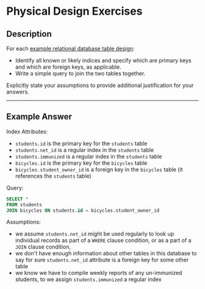 # Physical Design Exercises

## Description

For each [example relational database table design](/resources/database-design/examples):

  + Identify all known or likely indices and specify which are primary keys and which are foreign keys, as applicable.
  + Write a simple query to join the two tables together.

Explicitly state your assumptions to provide additional justification for your answers.

<hr>

## Example Answer

Index Attributes:
 + `students.id` is the primary key for the `students` table
 + `students.net_id` is a regular index in the `students` table
 + `students.immunized` is a regular index in the `students` table
 + `bicycles.id` is the primary key for the `bicycles` table
 + `bicycles.student_owner_id` is a foreign key in the `bicycles` table (it references the `students` table)

Query:

```` sql
SELECT *
FROM students
JOIN bicycles ON students.id = bicycles.student_owner_id
````

Assumptions:

 + we assume `students.net_id` might be used regularly to look up individual records as part of a `WHERE` clause condition, or as a part of a `JOIN` clause condition,
 + we don't have enough information about other tables in this database to say for sure `students.net_id` attribute is a foreign key for some other table
 + we know we have to compile weekly reports of any un-immunized students, to we assign `students.immunized` a regular index
